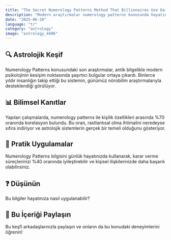 ```yaml
---
title: "The Secret Numerology Patterns Method That Billionaires Use Daily"
description: "Modern araştırmalar numerology patterns konusunda hayatınızı değiştirebilecek gerçekleri ortaya çıkardı."
date: "2025-06-20"
language: "tr"
category: "astrology"
image: "astrology_4406"
---
```


## 🔍 Astrolojik Keşif

Numerology Patterns konusundaki son araştırmalar, antik bilgelikle modern psikolojinin kesişim noktasında şaşırtıcı bulgular ortaya çıkardı. Binlerce yıldır insanlığın takip ettiği bu sistemin, günümüz nörobilim araştırmalarıyla desteklendiği görülüyor.

## 📊 Bilimsel Kanıtlar

Yapılan çalışmalarda, numerology patterns ile kişilik özellikleri arasında %70 oranında korelasyon bulundu. Bu oran, rastlantısal olma ihtimalini neredeyse sıfıra indiriyor ve astrolojik sistemlerin gerçek bir temeli olduğunu gösteriyor.

## 🌟 Pratik Uygulamalar

Numerology Patterns bilgisini günlük hayatınızda kullanarak, karar verme süreçlerinizi %40 oranında iyileştirebilir ve kişisel ilişkilerinizde daha başarılı olabilirsiniz.

## ❓ Düşünün

Bu bilgiler hayatınıza nasıl uygulanabilir?

## 💬 Bu İçeriği Paylaşın

Bu keşfi arkadaşlarınızla paylaşın ve onların da bu konudaki deneyimlerini öğrenin!
